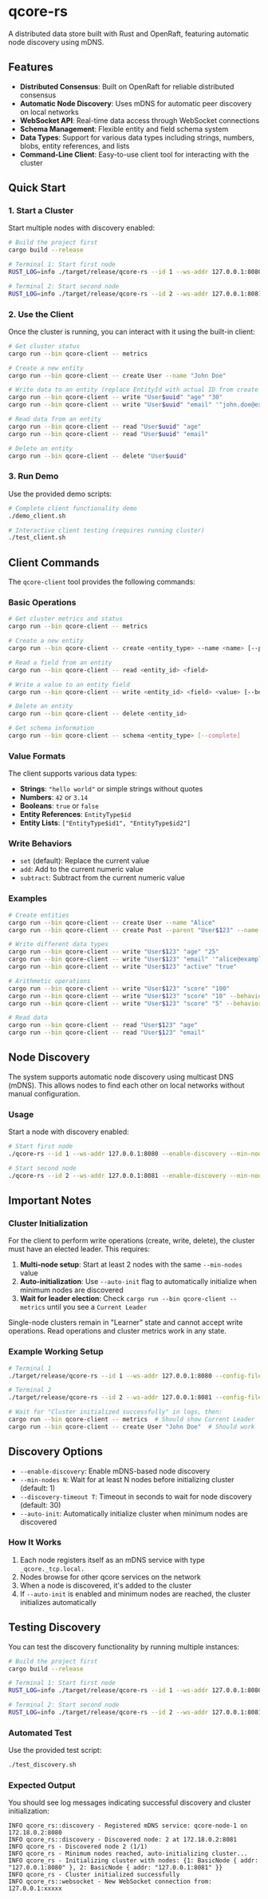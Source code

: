 # qcore-rs

A distributed data store built with Rust and OpenRaft, featuring automatic node discovery using mDNS.

## Features

- **Distributed Consensus**: Built on OpenRaft for reliable distributed consensus
- **Automatic Node Discovery**: Uses mDNS for automatic peer discovery on local networks
- **WebSocket API**: Real-time data access through WebSocket connections
- **Schema Management**: Flexible entity and field schema system
- **Data Types**: Support for various data types including strings, numbers, blobs, entity references, and lists
- **Command-Line Client**: Easy-to-use client tool for interacting with the cluster

## Quick Start

### 1. Start a Cluster

Start multiple nodes with discovery enabled:

```bash
# Build the project first
cargo build --release

# Terminal 1: Start first node
RUST_LOG=info ./target/release/qcore-rs --id 1 --ws-addr 127.0.0.1:8080 --config-file schemas.yaml --enable-discovery --min-nodes 2 --auto-init

# Terminal 2: Start second node  
RUST_LOG=info ./target/release/qcore-rs --id 2 --ws-addr 127.0.0.1:8081 --config-file schemas.yaml --enable-discovery --min-nodes 2 --auto-init
```

### 2. Use the Client

Once the cluster is running, you can interact with it using the built-in client:

```bash
# Get cluster status
cargo run --bin qcore-client -- metrics

# Create a new entity
cargo run --bin qcore-client -- create User --name "John Doe"

# Write data to an entity (replace EntityId with actual ID from create command)
cargo run --bin qcore-client -- write "User$uuid" "age" "30"
cargo run --bin qcore-client -- write "User$uuid" "email" '"john.doe@example.com"'

# Read data from an entity
cargo run --bin qcore-client -- read "User$uuid" "age"
cargo run --bin qcore-client -- read "User$uuid" "email"

# Delete an entity
cargo run --bin qcore-client -- delete "User$uuid"
```

### 3. Run Demo

Use the provided demo scripts:

```bash
# Complete client functionality demo
./demo_client.sh

# Interactive client testing (requires running cluster)
./test_client.sh
```

## Client Commands

The `qcore-client` tool provides the following commands:

### Basic Operations

```bash
# Get cluster metrics and status
cargo run --bin qcore-client -- metrics

# Create a new entity
cargo run --bin qcore-client -- create <entity_type> --name <name> [--parent <parent_id>]

# Read a field from an entity
cargo run --bin qcore-client -- read <entity_id> <field>

# Write a value to an entity field
cargo run --bin qcore-client -- write <entity_id> <field> <value> [--behavior set|add|subtract]

# Delete an entity
cargo run --bin qcore-client -- delete <entity_id>

# Get schema information
cargo run --bin qcore-client -- schema <entity_type> [--complete]
```

### Value Formats

The client supports various data types:

- **Strings**: `"hello world"` or simple strings without quotes
- **Numbers**: `42` or `3.14`
- **Booleans**: `true` or `false`
- **Entity References**: `EntityType$id`
- **Entity Lists**: `["EntityType$id1", "EntityType$id2"]`

### Write Behaviors

- `set` (default): Replace the current value
- `add`: Add to the current numeric value
- `subtract`: Subtract from the current numeric value

### Examples

```bash
# Create entities
cargo run --bin qcore-client -- create User --name "Alice"
cargo run --bin qcore-client -- create Post --parent "User$123" --name "My Post"

# Write different data types
cargo run --bin qcore-client -- write "User$123" "age" "25"
cargo run --bin qcore-client -- write "User$123" "email" '"alice@example.com"'
cargo run --bin qcore-client -- write "User$123" "active" "true"

# Arithmetic operations
cargo run --bin qcore-client -- write "User$123" "score" "100"
cargo run --bin qcore-client -- write "User$123" "score" "10" --behavior add
cargo run --bin qcore-client -- write "User$123" "score" "5" --behavior subtract

# Read data
cargo run --bin qcore-client -- read "User$123" "age"
cargo run --bin qcore-client -- read "User$123" "email"
```

## Node Discovery

The system supports automatic node discovery using multicast DNS (mDNS). This allows nodes to find each other on local networks without manual configuration.

### Usage

Start a node with discovery enabled:

```bash
# Start first node
./qcore-rs --id 1 --ws-addr 127.0.0.1:8080 --enable-discovery --min-nodes 2 --auto-init

# Start second node  
./qcore-rs --id 2 --ws-addr 127.0.0.1:8081 --enable-discovery --min-nodes 2 --auto-init
```

## Important Notes

### Cluster Initialization

For the client to perform write operations (create, write, delete), the cluster must have an elected leader. This requires:

1. **Multi-node setup**: Start at least 2 nodes with the same `--min-nodes` value
2. **Auto-initialization**: Use `--auto-init` flag to automatically initialize when minimum nodes are discovered
3. **Wait for leader election**: Check `cargo run --bin qcore-client -- metrics` until you see a `Current Leader`

Single-node clusters remain in "Learner" state and cannot accept write operations. Read operations and cluster metrics work in any state.

### Example Working Setup

```bash
# Terminal 1
./target/release/qcore-rs --id 1 --ws-addr 127.0.0.1:8080 --config-file schemas.yaml --enable-discovery --min-nodes 2 --auto-init

# Terminal 2  
./target/release/qcore-rs --id 2 --ws-addr 127.0.0.1:8081 --config-file schemas.yaml --enable-discovery --min-nodes 2 --auto-init

# Wait for "Cluster initialized successfully" in logs, then:
cargo run --bin qcore-client -- metrics  # Should show Current Leader
cargo run --bin qcore-client -- create User "John Doe"  # Should work
```

## Discovery Options

- `--enable-discovery`: Enable mDNS-based node discovery
- `--min-nodes N`: Wait for at least N nodes before initializing cluster (default: 1)
- `--discovery-timeout T`: Timeout in seconds to wait for node discovery (default: 30)
- `--auto-init`: Automatically initialize cluster when minimum nodes are discovered

### How It Works

1. Each node registers itself as an mDNS service with type `_qcore._tcp.local.`
2. Nodes browse for other qcore services on the network
3. When a node is discovered, it's added to the cluster
4. If `--auto-init` is enabled and minimum nodes are reached, the cluster initializes automatically

## Testing Discovery

You can test the discovery functionality by running multiple instances:

```bash
# Build the project first
cargo build --release

# Terminal 1: Start first node
RUST_LOG=info ./target/release/qcore-rs --id 1 --ws-addr 127.0.0.1:8080 --config-file schemas.yaml --enable-discovery --min-nodes 1 --auto-init

# Terminal 2: Start second node  
RUST_LOG=info ./target/release/qcore-rs --id 2 --ws-addr 127.0.0.1:8081 --config-file schemas.yaml --enable-discovery --min-nodes 1 --auto-init
```

### Automated Test

Use the provided test script:

```bash
./test_discovery.sh
```

### Expected Output

You should see log messages indicating successful discovery and cluster initialization:

```
INFO qcore_rs::discovery - Registered mDNS service: qcore-node-1 on 172.18.0.2:8080
INFO qcore_rs::discovery - Discovered node: 2 at 172.18.0.2:8081
INFO qcore_rs - Discovered node 2 (1/1)
INFO qcore_rs - Minimum nodes reached, auto-initializing cluster...
INFO qcore_rs - Initializing cluster with nodes: {1: BasicNode { addr: "127.0.0.1:8080" }, 2: BasicNode { addr: "127.0.0.1:8081" }}
INFO qcore_rs - Cluster initialized successfully
INFO qcore_rs::websocket - New WebSocket connection from: 127.0.0.1:xxxxx
```